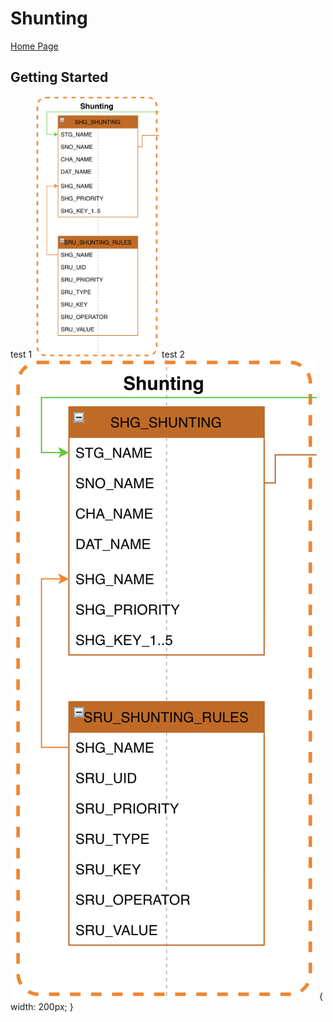 # Shunting #

[Home Page](../README.md)

## Getting Started ##

test 1
<img src="FCT--Framework--DataModel--Shunting.png" width="200">
test 2
![text](FCT--Framework--DataModel--Shunting.png) { width: 200px; }
